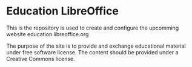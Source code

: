 # Education LibreOffice

This is the repository is used to create and configure the upcomming website education.libreoffice.org

The purpose of the site is to provide and exchange educational material under free software license. The content should be provided under a Creative Commons license.
